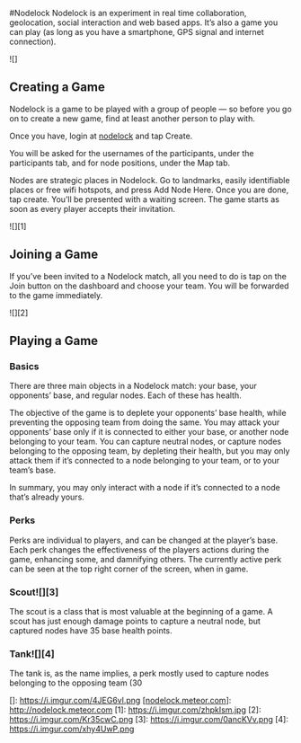 #Nodelock
Nodelock is an experiment in real time collaboration, geolocation, social interaction and web based apps. It’s also a game you can play (as long as you have a smartphone, GPS signal and internet connection).

![]

Creating a Game
---------------

Nodelock is a game to be played with a group of people — so before you go on to create a new game, find at least another person to play with.

Once you have, login at [nodelock](https://nodelock.herokuapp.com) and tap Create.

You will be asked for the usernames of the participants, under the participants tab, and for node positions, under the Map tab.

Nodes are strategic places in Nodelock. Go to landmarks, easily identifiable places or free wifi hotspots, and press Add Node Here. Once you are done, tap create. You’ll be presented with a waiting screen. The game starts as soon as every player accepts their invitation.

![][1]

Joining a Game
--------------

If you’ve been invited to a Nodelock match, all you need to do is tap on the Join button on the dashboard and choose your team. You will be forwarded to the game immediately.

![][2]

Playing a Game
--------------

### Basics

There are three main objects in a Nodelock match: your base, your opponents’ base, and regular nodes. Each of these has health.

The objective of the game is to deplete your opponents’ base health, while preventing the opposing team from doing the same. You may attack your opponents’ base only if it is connected to either your base, or another node belonging to your team. You can capture neutral nodes, or capture nodes belonging to the opposing team, by depleting their health, but you may only attack them if it’s connected to a node belonging to your team, or to your team’s base.

In summary, you may only interact with a node if it’s connected to a node that’s already yours.

### Perks

Perks are individual to players, and can be changed at the player’s base. Each perk changes the effectiveness of the players actions during the game, enhancing some, and damnifying others. The currently active perk can be seen at the top right corner of the screen, when in game.

### Scout![][3]

The scout is a class that is most valuable at the beginning of a game. A scout has just enough damage points to capture a neutral node, but captured nodes have 35 base health points.

### Tank![][4]

The tank is, as the name implies, a perk mostly used to capture nodes belonging to the opposing team (30

  []: https://i.imgur.com/4JEG6vl.png
  [<u>nodelock.meteor.com</u>]: http://nodelock.meteor.com
  [1]: https://i.imgur.com/zhpkIsm.jpg
  [2]: https://i.imgur.com/Kr35cwC.png
  [3]: https://i.imgur.com/0ancKVv.png
  [4]: https://i.imgur.com/xhy4UwP.png

